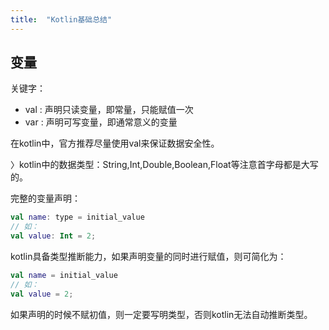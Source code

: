 ```yaml
---
title:  "Kotlin基础总结"
---
```

## 变量
关键字：
+ val : 声明只读变量，即常量，只能赋值一次
+ var : 声明可写变量，即通常意义的变量

在kotlin中，官方推荐尽量使用val来保证数据安全性。

〉kotlin中的数据类型：String,Int,Double,Boolean,Float等注意首字母都是大写的。

完整的变量声明：
```kotlin
val name: type = initial_value
// 如：
val value: Int = 2;
```
kotlin具备类型推断能力，如果声明变量的同时进行赋值，则可简化为：
```kotlin
val name = initial_value
// 如：
val value = 2;
```
如果声明的时候不赋初值，则一定要写明类型，否则kotlin无法自动推断类型。
